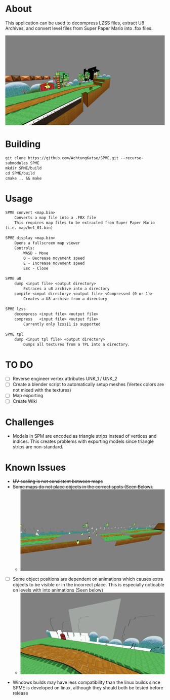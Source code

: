# About
This application can be used to decompress LZSS files, extract U8 Archives, and convert level files from Super Paper Mario into .fbx files.

![he1_01.bin](https://raw.githubusercontent.com/AchtungKatse/SPME/refs/heads/main/Images/he1_01.png)

# Building
```
git clone https://github.com/AchtungKatse/SPME.git --recurse-submodules SPME
mkdir SPME/build
cd SPME/build
cmake .. && make
```

# Usage

```
SPME convert <map.bin>
    Converts a map file into a .FBX file
    This requires map files to be extracted from Super Paper Mario (i.e. map/he1_01.bin)

SPME display <map.bin>
    Opens a fullscreen map viewer
    Controls:
        WASD - Move
        Q - Decrease movement speed
        E - Increase movement speed
        Esc - Close

SPME u8
    dump <input file> <output directory>
        Extraces a u8 archive into a directory
    compile <input directory> <output file> <Compressed (0 or 1)>
        Creates a U8 archive from a directory

SPME lzss
    decompress <input file> <output file>
    compress   <input file> <output file>
        Currently only lzss11 is supported

SPME tpl 
    dump <input tpl file> <output directory>
        Dumps all textures from a TPL into a directory.
```

# TO DO
- [ ] Reverse engineer vertex attributes UNK_1 / UNK_2
- [ ] Create a blender script to automatically setup meshes (Vertex colors are not mixed with the textures)
- [ ] Map exporting
- [ ] Create Wiki

# Challenges
- Models in SPM are encoded as triangle strips instead of vertices and indices. This creates problems with exporting models since triangle strips are non-standard.

# Known Issues
- ~~UV scaling is not consistent between maps~~
- ~~Some maps do not place objects in the correct spots (Seen Below).~~
	- ![he1_05 Bad Transforms](https://raw.githubusercontent.com/AchtungKatse/SPME/refs/heads/main/Images/he1_05%20Bad%20Transforms.png)
- [ ] Some object positions are dependent on animations which causes extra objects to be visible or in the incorrect place. This is especially noticable on levels with into animations (Seen below)
  	- ![he1_01 Required Animations](https://raw.githubusercontent.com/AchtungKatse/SPME/refs/heads/main/Images/he1_01%20Required%20Animations.png)
- Windows builds may have less compatibility than the linux builds since SPME is developed on linux, although they should both be tested before release
